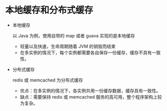 # 本地缓存和分布式缓存

* 本地缓存

  以 Java 为例，使用自带的 map 或者 guava 实现的是本地缓存

  * 轻量以及快速，生命周期随着 JVM 的销毁而结束
  * 在多实例的情况下，每个实例都需要各自保存一份缓存，缓存不具有一致性。

* 分布式缓存

  redis 或 memcached 为分布式缓存

  * 优点：在多实例的情况下，各实例共用一份缓存数据，缓存具有一致性。
  * 缺点：需要保持 redis 或 memcached 服务的高可用，整个程序架构上较为复杂。
